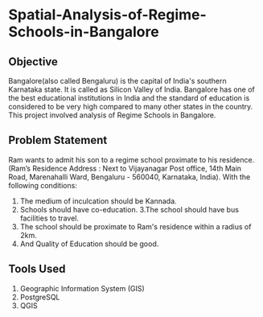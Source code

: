 # Spatial-Analysis-of-Regime-Schools-in-Bangalore

## Objective
Bangalore(also called Bengaluru) is the capital of India's southern Karnataka state. It is called as Silicon Valley of India. Bangalore has one of the best educational institutions in India and the standard of education is considered to be very high compared to many other states in the country. This project involved analysis of Regime Schools in Bangalore. 

## Problem Statement

Ram wants to admit his son to a regime school proximate to his residence.
(Ram’s Residence Address : Next to Vijayanagar Post office, 14th Main Road, Marenahalli Ward, Bengaluru - 560040, Karnataka, India). 
With the following conditions:
1. The medium of inculcation should be Kannada.
2. Schools should have co-education.
3.The school should have bus facilities to travel.
4. The school should be proximate to Ram's residence within a radius of 2km.
5. And Quality of Education should be good.

## Tools Used

1. Geographic Information System (GIS) 
2. PostgreSQL
3. QGIS
